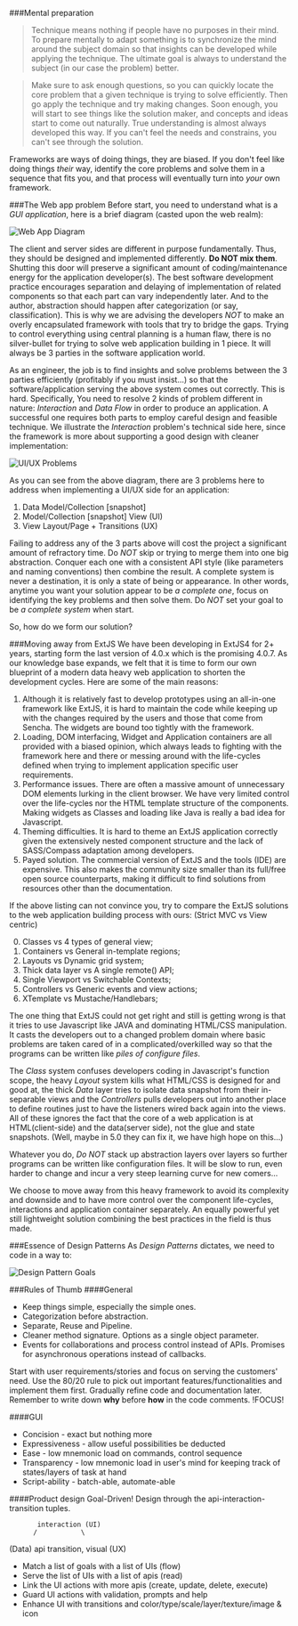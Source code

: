 ###Mental preparation
> Technique means nothing if people have no purposes in their mind. To prepare mentally to adapt something is to synchronize the mind around the subject domain so that insights can be developed while applying the technique. The ultimate goal is always to understand the subject (in our case the problem) better.

> Make sure to ask enough questions, so you can quickly locate the core problem that a given technique is trying to solve efficiently. Then go apply the technique and try making changes. Soon enough, you will start to see things like the solution maker, and concepts and ideas start to come out naturally. True understanding is almost always developed this way. If you can't feel the needs and constrains, you can't see through the solution.

Frameworks are ways of doing things, they are biased. If you don't feel like doing things *their* way, identify the core problems and solve them in a sequence that fits you, and that process will eventually turn into *your* own framework.

###The Web app problem
Before start, you need to understand what is a *GUI application*, here is a brief diagram (casted upon the web realm):

<img src="implementation/static/resource/default/diagram/Diagram-1.png" alt="Web App Diagram" class="center-block"></img>

The client and server sides are different in purpose fundamentally. Thus, they should be designed and implemented differently. **Do NOT mix them**. Shutting this door will preserve a significant amount of coding/maintenance energy for the application developer(s). The best software development practice encourages separation and delaying of implementation of related components so that each part can vary independently later. And to the author, abstraction should happen after categorization (or say, classification). This is why we are advising the developers *NOT* to make an overly encapsulated framework with tools that try to bridge the gaps. Trying to control everything using central planning is a human flaw, there is no silver-bullet for trying to solve web application building in 1 piece. It will always be 3 parties in the software application world.

As an engineer, the job is to find insights and solve problems between the 3 parties efficiently (profitably if you must insist...) so that the software/application serving the above system comes out correctly. This is hard. Specifically, You need to resolve 2 kinds of problem different in nature: *Interaction* and *Data Flow* in order to produce an application.
A successful one requires both parts to employ careful design and feasible technique. We illustrate the *Interaction* problem's technical side here, since the framework is more about supporting a good design with cleaner implementation:

<img src="implementation/static/resource/default/diagram/Diagram-2.png" alt="UI/UX Problems" class="center-block"></img>

As you can see from the above diagram, there are 3 problems here to address when implementing a UI/UX side for an application:
1. Data <i class="fa fa-arrows-h"></i> Model/Collection [snapshot]
2. Model/Collection [snapshot] <i class="fa fa-arrows-h"></i> View (UI)
3. View <i class="fa fa-arrows-h"></i> Layout/Page + Transitions (UX)

Failing to address any of the 3 parts above will cost the project a significant amount of refractory time. Do *NOT* skip or trying to merge them into one big abstraction. Conquer each one with a consistent API style (like parameters and naming conventions) then combine the result. A complete system is never a destination, it is only a state of being or appearance. In other words, anytime you want your solution appear to be *a complete one*, focus on identifying the key problems and then solve them. Do *NOT* set your goal to be *a complete system* when start.

So, how do we form our solution?

###Moving away from ExtJS
We have been developing in ExtJS4 for 2+ years, starting form the last version of 4.0.x which is the promising 4.0.7. As our knowledge base expands, we felt that it is time to form our own blueprint of a modern data heavy web application to shorten the development cycles. Here are some of the main reasons:

1. Although it is relatively fast to develop prototypes using an all-in-one framework like ExtJS, it is hard to maintain the code while keeping up with the changes required by the users and those that come from Sencha. The widgets are bound too tightly with the framework.
2. Loading, DOM interfacing, Widget and Application containers are all provided with a biased opinion, which always leads to fighting with the framework here and there or messing around with the life-cycles defined when trying to implement application specific user requirements. 
3. Performance issues. There are often a massive amount of unnecessary DOM elements lurking in the client browser. We have very limited control over the life-cycles nor the HTML template structure of the components. Making widgets as Classes and loading like Java is really a bad idea for Javascript.
4. Theming difficulties. It is hard to theme an ExtJS application correctly given the extensively nested component structure and the lack of SASS/Compass adaptation among developers.
5. Payed solution. The commercial version of ExtJS and the tools (IDE) are expensive. This also makes the community size smaller than its full/free open source counterparts, making it difficult to find solutions from resources other than the documentation.

If the above listing can not convince you, try to compare the ExtJS solutions to the web application building process with ours: (Strict MVC vs View centric)

0. Classes vs 4 types of general view;
1. Containers vs General in-template regions;
2. Layouts vs Dynamic grid system;
3. Thick data layer vs A single remote() API;
4. Single Viewport vs Switchable Contexts;
5. Controllers vs Generic events and view actions;
6. XTemplate vs Mustache/Handlebars;

The one thing that ExtJS could not get right and still is getting wrong is that it tries to use Javascript like JAVA and dominating HTML/CSS manipulation. It casts the developers out to a changed problem domain where basic problems are taken cared of in a complicated/overkilled way so that the programs can be written like *piles of configure files*. 

The *Class* system confuses developers coding in Javascript's function scope, the heavy *Layout* system kills what HTML/CSS is designed for and good at, the thick *Data* layer tries to isolate data snapshot from their in-separable views and the *Controllers* pulls developers out into another place to define routines just to have the listeners wired back again into the views. All of these ignores the fact that the core of a web application is at HTML(client-side) and the data(server side), not the glue and state snapshots. (Well, maybe in 5.0 they can fix it, we have high hope on this...)

Whatever you do, *Do NOT* stack up abstraction layers over layers so further programs can be written like configuration files. It will be slow to run, even harder to change and incur a very steep learning curve for new comers...

We choose to move away from this heavy framework to avoid its complexity and downside and to have more control over the component life-cycles, interactions and application container separately. An equally powerful yet still lightweight solution combining the best practices in the field is thus made. 

###Essence of Design Patterns
As *Design Patterns* dictates, we need to code in a way to:

<img src="implementation/static/resource/default/diagram/Diagram-4.png" alt="Design Pattern Goals" class="center-block"></img>

###Rules of Thumb
####General
* Keep things simple, especially the simple ones.
* Categorization before abstraction.
* Separate, Reuse and Pipeline.
* Cleaner method signature. Options as a single object parameter.
* Events for collaborations and process control instead of APIs. Promises for asynchronous operations instead of callbacks.

Start with user requirements/stories and focus on serving the customers' need. Use the 80/20 rule to pick out important features/functionalities and implement them first. Gradually refine code and documentation later. Remember to write down **why** before **how** in the code comments. !FOCUS!

####GUI
* Concision - exact but nothing more
* Expressiveness - allow useful possibilities be deducted
* Ease - low mnemonic load on commands, control sequence
* Transparency - low mnemonic load in user's mind for keeping track of states/layers of task at hand
* Script-ability - batch-able, automate-able

####Product design
Goal-Driven! Design through the api-interaction-transition tuples.

           interaction (UI)
          /           \
(Data) api             transition, visual (UX)

* Match a list of goals with a list of UIs (flow)
* Serve the list of UIs with a list of apis (read)
* Link the UI actions with more apis (create, update, delete, execute)
* Guard UI actions with validation, prompts and help
* Enhance UI with transitions and color/type/scale/layer/texture/image & icon
